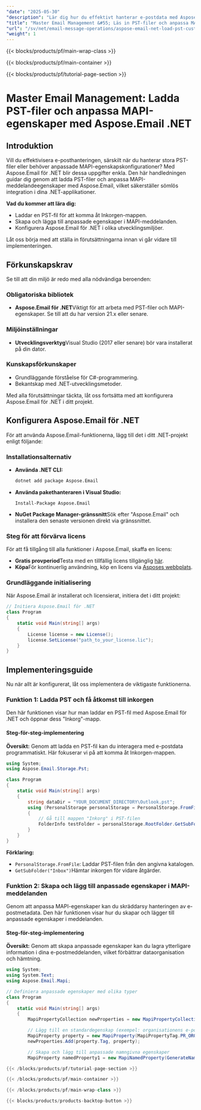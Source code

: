 ```yaml
---
"date": "2025-05-30"
"description": "Lär dig hur du effektivt hanterar e-postdata med Aspose.Email för .NET genom att ladda PST-filer och anpassa MAPI-egenskaper. Förbättra dina .NET-applikationer idag."
"title": "Master Email Management &#55; Läs in PST-filer och anpassa MAPI-egenskaper med Aspose.Email .NET"
"url": "/sv/net/email-message-operations/aspose-email-net-load-pst-customize-mapi-properties/"
"weight": 1
---
```


{{< blocks/products/pf/main-wrap-class >}}

{{< blocks/products/pf/main-container >}}

{{< blocks/products/pf/tutorial-page-section >}}
# Master Email Management: Ladda PST-filer och anpassa MAPI-egenskaper med Aspose.Email .NET

## Introduktion

Vill du effektivisera e-posthanteringen, särskilt när du hanterar stora PST-filer eller behöver anpassade MAPI-egenskapskonfigurationer? Med Aspose.Email för .NET blir dessa uppgifter enkla. Den här handledningen guidar dig genom att ladda PST-filer och anpassa MAPI-meddelandeegenskaper med Aspose.Email, vilket säkerställer sömlös integration i dina .NET-applikationer.

**Vad du kommer att lära dig:**
- Laddar en PST-fil för att komma åt Inkorgen-mappen.
- Skapa och lägga till anpassade egenskaper i MAPI-meddelanden.
- Konfigurera Aspose.Email för .NET i olika utvecklingsmiljöer.

Låt oss börja med att ställa in förutsättningarna innan vi går vidare till implementeringen.

## Förkunskapskrav

Se till att din miljö är redo med alla nödvändiga beroenden:

### Obligatoriska bibliotek
- **Aspose.Email för .NET**Viktigt för att arbeta med PST-filer och MAPI-egenskaper. Se till att du har version 21.x eller senare.

### Miljöinställningar
- **Utvecklingsverktyg**Visual Studio (2017 eller senare) bör vara installerat på din dator.

### Kunskapsförkunskaper
- Grundläggande förståelse för C#-programmering.
- Bekantskap med .NET-utvecklingsmetoder.

Med alla förutsättningar täckta, låt oss fortsätta med att konfigurera Aspose.Email för .NET i ditt projekt.

## Konfigurera Aspose.Email för .NET

För att använda Aspose.Email-funktionerna, lägg till det i ditt .NET-projekt enligt följande:

### Installationsalternativ
- **Använda .NET CLI:**
  ```bash
  dotnet add package Aspose.Email
  ```

- **Använda pakethanteraren i Visual Studio:**
  ```
  Install-Package Aspose.Email
  ```

- **NuGet Package Manager-gränssnitt**Sök efter "Aspose.Email" och installera den senaste versionen direkt via gränssnittet.

### Steg för att förvärva licens
För att få tillgång till alla funktioner i Aspose.Email, skaffa en licens:
- **Gratis provperiod**Testa med en tillfällig licens tillgänglig [här](https://purchase.aspose.com/temporary-license/).
- **Köpa**För kontinuerlig användning, köp en licens via [Asposes webbplats](https://purchase.aspose.com/buy).

### Grundläggande initialisering
När Aspose.Email är installerat och licensierat, initiera det i ditt projekt:
```csharp
// Initiera Aspose.Email för .NET
class Program
{
    static void Main(string[] args)
    {
        License license = new License();
        license.SetLicense("path_to_your_license.lic");
    }
}
```

## Implementeringsguide
Nu när allt är konfigurerat, låt oss implementera de viktigaste funktionerna.

### Funktion 1: Ladda PST och få åtkomst till inkorgen
Den här funktionen visar hur man laddar en PST-fil med Aspose.Email för .NET och öppnar dess "Inkorg"-mapp.

#### Steg-för-steg-implementering
**Översikt:**
Genom att ladda en PST-fil kan du interagera med e-postdata programmatiskt. Här fokuserar vi på att komma åt Inkorgen-mappen.

```csharp
using System;
using Aspose.Email.Storage.Pst;

class Program
{
    static void Main(string[] args)
    {
        string dataDir = "YOUR_DOCUMENT_DIRECTORY\Outlook.pst";
        using (PersonalStorage personalStorage = PersonalStorage.FromFile(dataDir))
        {
            // Gå till mappen "Inkorg" i PST-filen
            FolderInfo testFolder = personalStorage.RootFolder.GetSubFolder("Inbox");
        }
    }
}
```
**Förklaring:**
- `PersonalStorage.FromFile`: Laddar PST-filen från den angivna katalogen.
- `GetSubFolder("Inbox")`Hämtar inkorgen för vidare åtgärder.

### Funktion 2: Skapa och lägg till anpassade egenskaper i MAPI-meddelanden
Genom att anpassa MAPI-egenskaper kan du skräddarsy hanteringen av e-postmetadata. Den här funktionen visar hur du skapar och lägger till anpassade egenskaper i meddelanden.

#### Steg-för-steg-implementering
**Översikt:**
Genom att skapa anpassade egenskaper kan du lagra ytterligare information i dina e-postmeddelanden, vilket förbättrar dataorganisation och hämtning.

```csharp
using System;
using System.Text;
using Aspose.Email.Mapi;

// Definiera anpassade egenskaper med olika typer
class Program
{
    static void Main(string[] args)
    {
        MapiPropertyCollection newProperties = new MapiPropertyCollection();

        // Lägg till en standardegenskap (exempel: organisationens e-postadress)
        MapiProperty property = new MapiProperty(MapiPropertyTag.PR_ORG_EMAIL_ADDR_W, Encoding.Unicode.GetBytes("test_address@org.com"));
        newProperties.Add(property.Tag, property);

        // Skapa och lägg till anpassade namngivna egenskaper
        MapiProperty namedProperty1 = new MapiNamedProperty(GenerateNamedPropertyTag(0, MapiPropertyType.PT_LONG), "ITEM_ID\

{{< /blocks/products/pf/tutorial-page-section >}}

{{< /blocks/products/pf/main-container >}}

{{< /blocks/products/pf/main-wrap-class >}}

{{< blocks/products/products-backtop-button >}}